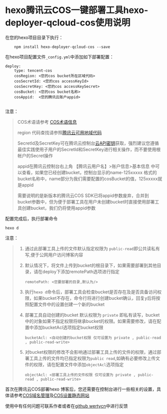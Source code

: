 # hexo腾讯云COS一键部署工具hexo-deployer-qcloud-cos使用说明

在您的hexo项目目录下执行：

```
    npm install hexo-deployer-qcloud-cos --save
```

在hexo项目配置文件`_config.yml`中添加如下部署配置：

```
deploy:
    type: tencent-cos
    cosRegion: <您的cos bucket所在区域代码>
    cosSecretId: <您的cos accessKeyId>
    cosSecretKey: <您的cos accessKeySecret>
    cosBucket: <您的cos bucket名称>
    cosAppid:  <您的腾讯云账户appid>
  
```

注意：

> COS术语请参考 [COS术语信息](https://cloud.tencent.com/document/product/436/7751)
>
> region  代码查找请参照[腾讯云可用地域代码](https://cloud.tencent.com/document/product/436/6224)
>
> SecretId及SecretKey可在腾讯云控制台[云API密钥](https://console.cloud.tencent.com/cam/capi)获取，强烈建议您遵循最佳实践使用子用户的SecretId和SecretKey进行相关操作，而不要使用根帐户的Secret操作
>
> appid在腾讯云控制台右上角 【腾讯云用户名】>账户信息>基本信息 中可以查看，如果您已经创建bucket，控制台显示的name-125xxxxx 格式的bucket名称中，name部分为我们需要配置的cosBucket的值，125xxxxx就是appid
>
> 需要说明的是新版本的腾讯云COS SDK已将appid参数废弃，合并到bucket参数中，但为便于部署工具在用户未创建bucket时直接使用部署工具创建bucket，我们仍将使用appid参数



配置完成后，执行部署命令

```
hexo d
```

注意：

> 1. 通过此部署工具上传的文件默认指定权限为 `public-read`即公共读私有写,便于公网用户访问博客内容  
>
> 2. 默认情况下，将文件上传到bucket的根目录下，如果需要部署到其他目录，请在deploy下添加remotePath选项进行指定
>
>    ```
>    remotePath: <您要部署的目录,默认为/>
>    ```
>
> 3. 执行`hexo d`命令后，部署工具会检查bucket是否存在及是否具备访问权限，如果bucket不存在，命令行将进行创建bucket确认，回复y后将按照配置文件中的设置创建一个新的bucket
>
> 4. 部署工具自动创建的bucket 默认权限为 `private` 即私有读写，bucket中的对象如果不指定权限将继承bucket的权限。如果需要修改，请在配置中添加bucketAcl选项指定bucket权限
>
>    ```
>    bucketAcl: <自动创建的bucket权限 仅可设置为 private , public-read , public-read-write> 
>    ```
>
> 5. 对bucket权限的修改不会影响通过部署工具上传的文件的权限，通过部署工具上传的文件均已指定权限为`public read`,如确有必要修改上传文件的权限，请在配置文件中添加`objectAcl`选项指定
>
>    ```
>    objectAcl: <部署工具上传的文件权限 仅可设置为 private , public-read , public-read-write>
>    ```

首次在腾讯云COS部署hexo 博客后，您还需要在控制台进行一些相关的设置，具体请参考[COS域名管理](https://cloud.tencent.com/document/product/436/18424)及[COS设置静态网站](https://cloud.tencent.com/document/product/436/14984)



使用中有任何问题可联系作者或者在[github wertycn](https://github.com/wertycn/hexo-deployer-qcloud-cos/issues)中进行反馈
